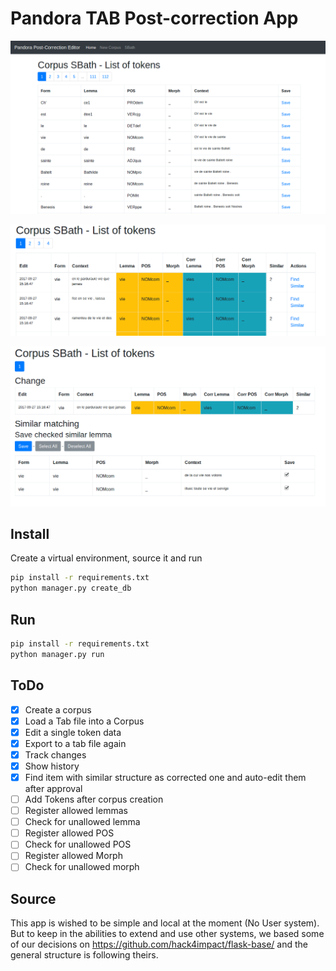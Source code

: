 Pandora TAB Post-correction App
===============================================

![Pandora Post-Correction Editor](./readme.png)

![Pandora Post-Correction Editor](./history.png)

![Pandora Post-Correction Editor](./batch_changes.png)

## Install

Create a virtual environment, source it and run

```bash
pip install -r requirements.txt
python manager.py create_db
```

## Run

```bash
pip install -r requirements.txt
python manager.py run
```

## ToDo

- [x] Create a corpus
- [x] Load a Tab file into a Corpus
- [x] Edit a single token data
- [x] Export to a tab file again
- [x] Track changes
- [x] Show history
- [x] Find item with similar structure as corrected one and auto-edit them after approval
- [ ] Add Tokens after corpus creation
- [ ] Register allowed lemmas
- [ ] Check for unallowed lemma
- [ ] Register allowed POS
- [ ] Check for unallowed POS
- [ ] Register allowed Morph
- [ ] Check for unallowed morph

## Source

This app is wished to be simple and local at the moment (No User system). But to keep in the abilities to extend and use
other systems, we based some of our decisions on https://github.com/hack4impact/flask-base/ and the general structure is following theirs.